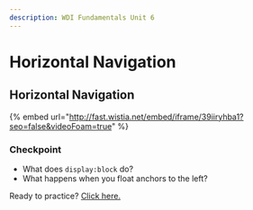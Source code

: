 ```yaml
---
description: WDI Fundamentals Unit 6
---
```


# Horizontal Navigation

## Horizontal Navigation

{% embed url="http://fast.wistia.net/embed/iframe/39iiryhba1?seo=false&videoFoam=true" %}



### Checkpoint

* What does `display:block` do?
* What happens when you float anchors to the left?

Ready to practice? [Click here.](horizontal-navigation-exercise.md)

